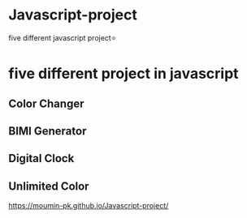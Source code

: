 # Javascript-project
five different javascript project⭐

# five different project in javascript

## Color Changer
## BIMI Generator
## Digital Clock
## Unlimited Color
https://moumin-pk.github.io/Javascript-project/

